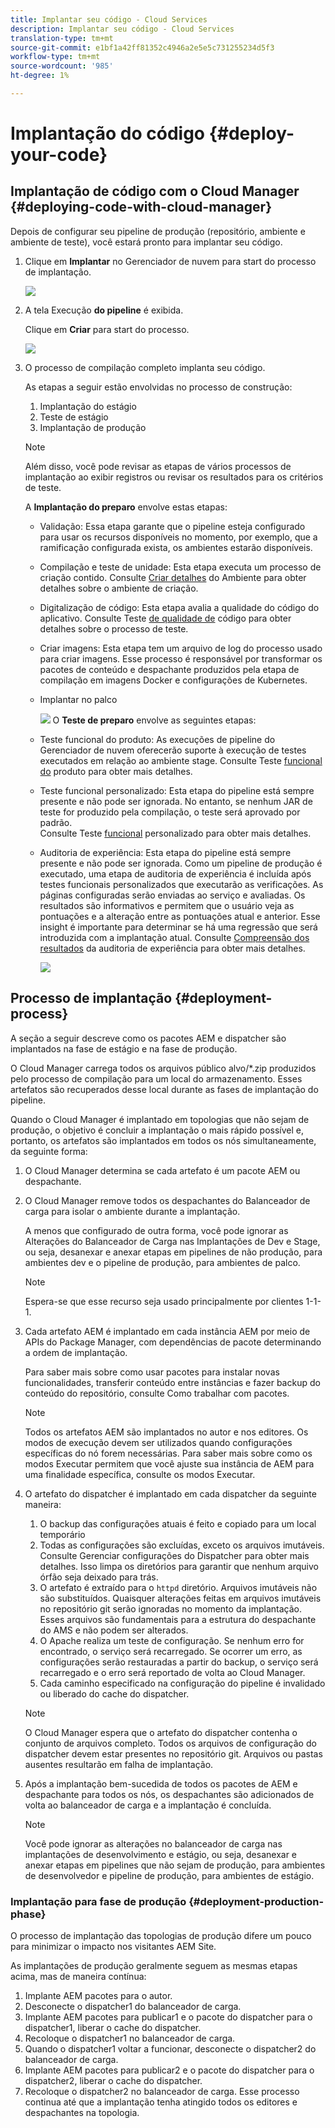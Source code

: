 ```yaml
---
title: Implantar seu código - Cloud Services
description: Implantar seu código - Cloud Services
translation-type: tm+mt
source-git-commit: e1bf1a42ff81352c4946a2e5e5c731255234d5f3
workflow-type: tm+mt
source-wordcount: '985'
ht-degree: 1%

---
```



# Implantação do código {#deploy-your-code}

## Implantação de código com o Cloud Manager {#deploying-code-with-cloud-manager}

Depois de configurar seu pipeline de produção (repositório, ambiente e ambiente de teste), você estará pronto para implantar seu código.

1. Clique em **Implantar** no Gerenciador de nuvem para start do processo de implantação.

   ![](assets/deploy-code1.png)


1. A tela Execução **do pipeline** é exibida.

   Clique em **Criar** para start do processo.

   ![](assets/deploy-code2.png)

1. O processo de compilação completo implanta seu código.

   As etapas a seguir estão envolvidas no processo de construção:

   1. Implantação do estágio
   1. Teste de estágio
   1. Implantação de produção

   >[!NOTE]
   >
   >Além disso, você pode revisar as etapas de vários processos de implantação ao exibir registros ou revisar os resultados para os critérios de teste.

   A **Implantação do preparo** envolve estas etapas:

   * Validação: Essa etapa garante que o pipeline esteja configurado para usar os recursos disponíveis no momento, por exemplo, que a ramificação configurada exista, os ambientes estarão disponíveis.
   * Compilação e teste de unidade: Esta etapa executa um processo de criação contido. Consulte [Criar detalhes](/help/onboarding/getting-access-to-aem-in-cloud/build-environment-details.md) do Ambiente para obter detalhes sobre o ambiente de criação.
   * Digitalização de código: Esta etapa avalia a qualidade do código do aplicativo. Consulte Teste [de qualidade de](/help/implementing/cloud-manager/code-quality-testing.md) código para obter detalhes sobre o processo de teste.
   * Criar imagens: Esta etapa tem um arquivo de log do processo usado para criar imagens. Esse processo é responsável por transformar os pacotes de conteúdo e despachante produzidos pela etapa de compilação em imagens Docker e configurações de Kubernetes.
   * Implantar no palco

      ![](assets/stage-deployment.png)
   O **Teste de preparo** envolve as seguintes etapas:

   * Teste funcional do produto: As execuções de pipeline do Gerenciador de nuvem oferecerão suporte à execução de testes executados em relação ao ambiente stage.
Consulte Teste [funcional do](/help/implementing/cloud-manager/functional-testing.md#product-functional-testing) produto para obter mais detalhes.

   * Teste funcional personalizado: Esta etapa do pipeline está sempre presente e não pode ser ignorada. No entanto, se nenhum JAR de teste for produzido pela compilação, o teste será aprovado por padrão.\
      Consulte Teste [funcional](/help/implementing/cloud-manager/functional-testing.md#custom-functional-testing) personalizado para obter mais detalhes.

   * Auditoria de experiência: Esta etapa do pipeline está sempre presente e não pode ser ignorada. Como um pipeline de produção é executado, uma etapa de auditoria de experiência é incluída após testes funcionais personalizados que executarão as verificações. As páginas configuradas serão enviadas ao serviço e avaliadas. Os resultados são informativos e permitem que o usuário veja as pontuações e a alteração entre as pontuações atual e anterior. Esse insight é importante para determinar se há uma regressão que será introduzida com a implantação atual.
Consulte [Compreensão dos resultados](/help/implementing/cloud-manager/experience-audit-testing.md) da auditoria de experiência para obter mais detalhes.

      ![](assets/testing-tab.png)





## Processo de implantação {#deployment-process}

A seção a seguir descreve como os pacotes AEM e dispatcher são implantados na fase de estágio e na fase de produção.

O Cloud Manager carrega todos os arquivos público alvo/*.zip produzidos pelo processo de compilação para um local do armazenamento.  Esses artefatos são recuperados desse local durante as fases de implantação do pipeline.

Quando o Cloud Manager é implantado em topologias que não sejam de produção, o objetivo é concluir a implantação o mais rápido possível e, portanto, os artefatos são implantados em todos os nós simultaneamente, da seguinte forma:

1. O Cloud Manager determina se cada artefato é um pacote AEM ou despachante.
1. O Cloud Manager remove todos os despachantes do Balanceador de carga para isolar o ambiente durante a implantação.

   A menos que configurado de outra forma, você pode ignorar as Alterações do Balanceador de Carga nas Implantações de Dev e Stage, ou seja, desanexar e anexar etapas em pipelines de não produção, para ambientes dev e o pipeline de produção, para ambientes de palco.

   >[!NOTE]
   >
   >Espera-se que esse recurso seja usado principalmente por clientes 1-1-1.

1. Cada artefato AEM é implantado em cada instância AEM por meio de APIs do Package Manager, com dependências de pacote determinando a ordem de implantação.

   Para saber mais sobre como usar pacotes para instalar novas funcionalidades, transferir conteúdo entre instâncias e fazer backup do conteúdo do repositório, consulte Como trabalhar com pacotes.

   >[!NOTE]
   >
   >Todos os artefatos AEM são implantados no autor e nos editores. Os modos de execução devem ser utilizados quando configurações específicas do nó forem necessárias. Para saber mais sobre como os modos Executar permitem que você ajuste sua instância de AEM para uma finalidade específica, consulte os modos Executar.

1. O artefato do dispatcher é implantado em cada dispatcher da seguinte maneira:

   1. O backup das configurações atuais é feito e copiado para um local temporário
   1. Todas as configurações são excluídas, exceto os arquivos imutáveis. Consulte Gerenciar configurações do Dispatcher para obter mais detalhes. Isso limpa os diretórios para garantir que nenhum arquivo órfão seja deixado para trás.
   1. O artefato é extraído para o `httpd` diretório.  Arquivos imutáveis não são substituídos. Quaisquer alterações feitas em arquivos imutáveis no repositório git serão ignoradas no momento da implantação.  Esses arquivos são fundamentais para a estrutura do despachante do AMS e não podem ser alterados.
   1. O Apache realiza um teste de configuração. Se nenhum erro for encontrado, o serviço será recarregado. Se ocorrer um erro, as configurações serão restauradas a partir do backup, o serviço será recarregado e o erro será reportado de volta ao Cloud Manager.
   1. Cada caminho especificado na configuração do pipeline é invalidado ou liberado do cache do dispatcher.

   >[!NOTE]
   >
   >O Cloud Manager espera que o artefato do dispatcher contenha o conjunto de arquivos completo.  Todos os arquivos de configuração do dispatcher devem estar presentes no repositório git. Arquivos ou pastas ausentes resultarão em falha de implantação.

1. Após a implantação bem-sucedida de todos os pacotes de AEM e despachante para todos os nós, os despachantes são adicionados de volta ao balanceador de carga e a implantação é concluída.

   >[!NOTE]
   >
   >Você pode ignorar as alterações no balanceador de carga nas implantações de desenvolvimento e estágio, ou seja, desanexar e anexar etapas em pipelines que não sejam de produção, para ambientes de desenvolvedor e pipeline de produção, para ambientes de estágio.

### Implantação para fase de produção {#deployment-production-phase}

O processo de implantação das topologias de produção difere um pouco para minimizar o impacto nos visitantes AEM Site.

As implantações de produção geralmente seguem as mesmas etapas acima, mas de maneira contínua:

1. Implante AEM pacotes para o autor.
1. Desconecte o dispatcher1 do balanceador de carga.
1. Implante AEM pacotes para publicar1 e o pacote do dispatcher para o dispatcher1, liberar o cache do dispatcher.
1. Recoloque o dispatcher1 no balanceador de carga.
1. Quando o dispatcher1 voltar a funcionar, desconecte o dispatcher2 do balanceador de carga.
1. Implante AEM pacotes para publicar2 e o pacote do dispatcher para o dispatcher2, liberar o cache do dispatcher.
1. Recoloque o dispatcher2 no balanceador de carga.
Esse processo continua até que a implantação tenha atingido todos os editores e despachantes na topologia.


